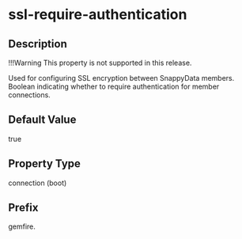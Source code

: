 # ssl-require-authentication

## Description


!!!Warning
	This property is not supported in this release.

Used for configuring SSL encryption between SnappyData members. Boolean indicating whether to require authentication for member connections.

## Default Value

true

## Property Type

connection (boot)

## Prefix

gemfire.
